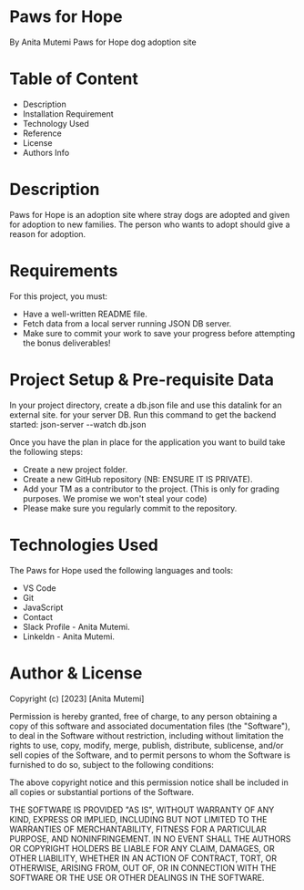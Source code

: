 # Paws for Hope
By Anita Mutemi
Paws for Hope dog adoption site

# Table of Content
- Description
- Installation Requirement
- Technology Used
- Reference
- License
- Authors Info

# Description
Paws for Hope is an adoption site where stray dogs are adopted and given for adoption to new families. The person who wants to adopt should give a reason for adoption.

# Requirements
For this project, you must:
- Have a well-written README file.
- Fetch data from a local server running JSON DB server.
- Make sure to commit your work to save your progress before attempting the bonus deliverables!

# Project Setup & Pre-requisite Data
In your project directory, create a db.json file and use this datalink for an external site. for your server DB.
Run this command to get the backend started: json-server --watch db.json

Once you have the plan in place for the application you want to build take the following steps:

- Create a new project folder.
- Create a new GitHub repository (NB: ENSURE IT IS PRIVATE).
- Add your TM as a contributor to the project. (This is only for grading purposes. We promise we won't steal your code)
- Please make sure you regularly commit to the repository.

# Technologies Used
The Paws for Hope used the following languages and tools:

- VS Code
- Git
- JavaScript
- Contact
- Slack Profile - Anita Mutemi.
- Linkeldn - Anita Mutemi.

# Author & License
Copyright (c) [2023] [Anita Mutemi]

Permission is hereby granted, free of charge, to any person obtaining a copy of this software and associated documentation files (the "Software"), to deal in the Software without restriction, including without limitation the rights to use, copy, modify, merge, publish, distribute, sublicense, and/or sell copies of the Software, and to permit persons to whom the Software is furnished to do so, subject to the following conditions:

The above copyright notice and this permission notice shall be included in all copies or substantial portions of the Software.

THE SOFTWARE IS PROVIDED "AS IS", WITHOUT WARRANTY OF ANY KIND, EXPRESS OR IMPLIED, INCLUDING BUT NOT LIMITED TO THE WARRANTIES OF MERCHANTABILITY, FITNESS FOR A PARTICULAR PURPOSE, AND NONINFRINGEMENT. IN NO EVENT SHALL THE AUTHORS OR COPYRIGHT HOLDERS BE LIABLE FOR ANY CLAIM, DAMAGES, OR OTHER LIABILITY, WHETHER IN AN ACTION OF CONTRACT, TORT, OR OTHERWISE, ARISING FROM, OUT OF, OR IN CONNECTION WITH THE SOFTWARE OR THE USE OR OTHER DEALINGS IN THE SOFTWARE.
